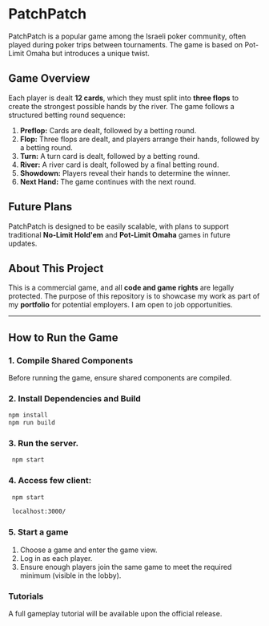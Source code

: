 # PatchPatch

PatchPatch is a popular game among the Israeli poker community, often played during poker trips between tournaments. The game is based on Pot-Limit Omaha but introduces a unique twist.

## Game Overview

Each player is dealt **12 cards**, which they must split into **three flops** to create the strongest possible hands by the river. The game follows a structured betting round sequence:

1. **Preflop:** Cards are dealt, followed by a betting round.
2. **Flop:** Three flops are dealt, and players arrange their hands, followed by a betting round.
3. **Turn:** A turn card is dealt, followed by a betting round.
4. **River:** A river card is dealt, followed by a final betting round.
5. **Showdown:** Players reveal their hands to determine the winner.
6. **Next Hand:** The game continues with the next round.

## Future Plans

PatchPatch is designed to be easily scalable, with plans to support traditional **No-Limit Hold'em** and **Pot-Limit Omaha** games in future updates.

## About This Project

This is a commercial game, and all **code and game rights** are legally protected. The purpose of this repository is to showcase my work as part of my **portfolio** for potential employers. I am open to job opportunities.

---

## How to Run the Game

### 1. Compile Shared Components

Before running the game, ensure shared components are compiled.

### 2. Install Dependencies and Build

```bash
npm install
npm run build
```

### 3. Run the server.

```bash
 npm start
```

### 4. Access few client:

```bash
 npm start
```

```bash
 localhost:3000/
```

### 5. Start a game

1. Choose a game and enter the game view.
2. Log in as each player.
3. Ensure enough players join the same game to meet the required minimum (visible in the lobby).

### Tutorials

A full gameplay tutorial will be available upon the official release.
